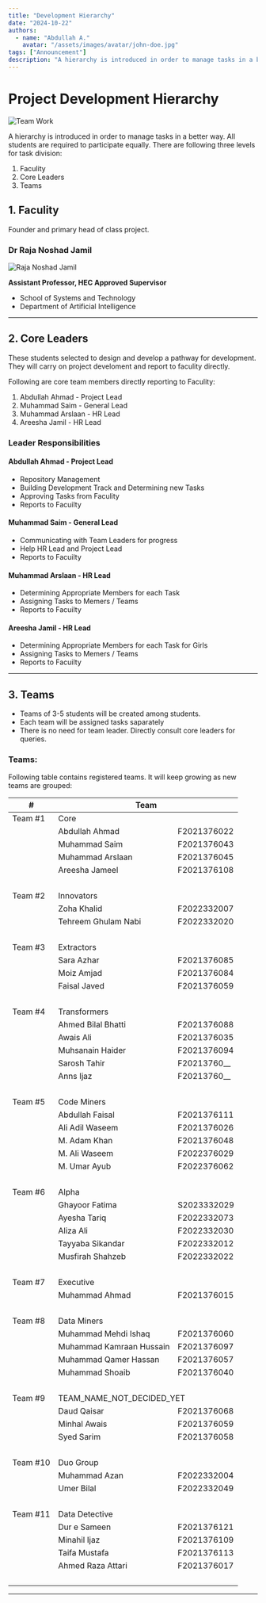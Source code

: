 ```yaml
---
title: "Development Hierarchy"
date: "2024-10-22"
authors:
  - name: "Abdullah A."
    avatar: "/assets/images/avatar/john-doe.jpg"
tags: ["Announcement"]
description: "A hierarchy is introduced in order to manage tasks in a better way. Take a look at details."
---
```


# Project Development Hierarchy

![Team Work](/uploads/img/dp/team-work.jpg)

A hierarchy is introduced in order to manage tasks in a better way. All students are required to participate equally.
There are following three levels for task division:

1. Faculity
2. Core Leaders
3. Teams

## 1. Faculity

Founder and primary head of class project.

### Dr Raja Noshad Jamil

![Raja Noshad Jamil](/uploads/img/dp/raja-noshad-jamil.jpg)

**Assistant Professor, HEC Approved Supervisor**

- School of Systems and Technology
- Department of Artificial Intelligence

***

## 2. Core Leaders

These students selected to design and develop a pathway for development.
They will carry on project develoment and report to faculity directly.

Following are core team members directly reporting to Faculity:

1. Abdullah Ahmad - Project Lead
2. Muhammad Saim - General Lead
3. Muhammad Arslaan - HR Lead
4. Areesha Jamil - HR Lead

### Leader Responsibilities

#### Abdullah Ahmad - Project Lead
- Repository Management
- Building Development Track and Determining new Tasks
- Approving Tasks from Faculity
- Reports to Facuilty

#### Muhammad Saim - General Lead
- Communicating with Team Leaders for progress
- Help HR Lead and Project Lead
- Reports to Facuilty

#### Muhammad Arslaan - HR Lead
- Determining Appropriate Members for each Task
- Assigning Tasks to Memers / Teams
- Reports to Facuilty

#### Areesha Jamil - HR Lead
- Determining Appropriate Members for each Task for Girls
- Assigning Tasks to Memers / Teams
- Reports to Facuilty

***

## 3. Teams

- Teams of 3-5 students will be created among students.
- Each team will be assigned tasks saparately
- There is no need for team leader. Directly consult core leaders for queries.


### Teams:

Following table contains registered teams. It will keep growing as new teams are grouped:

<table>
<thead>
<tr>
<th>#</th>
<th colspan="2">Team</th>
</tr>
</thead>
<tbody>
<!-- Team 1 -->
<tr>
<td>Team #1</td>
<td colspan="2">Core</td>
</tr>
<tr>
<td></td>
<td>Abdullah Ahmad</td>
<td>F2021376022</td>
</tr>
<tr>
<td></td>
<td>Muhammad Saim</td>
<td>F2021376043</td>
</tr>
<tr>
<td></td>
<td>Muhammad Arslaan</td>
<td>F2021376045</td>
</tr>
<tr>
<td></td>
<td>Areesha Jameel</td>
<td>F2021376108</td>
</tr>
<tr>
<td><span style="opacity: 0;">.</span></td>
<td></td>
<td></td>
</tr>

<!-- Team 2 -->
<tr>
<td>Team #2</td>
<td colspan="2">Innovators</td>
</tr>
<tr>
<td></td>
<td>Zoha Khalid</td>
<td>F2022332007</td>
</tr>
<tr>
<td></td>
<td>Tehreem Ghulam Nabi</td>
<td>F2022332020</td>
</tr>
<tr>
<td><span style="opacity: 0;">.</span></td>
<td></td>
<td></td>
</tr>

<!-- Team 3 -->
<tr>
<td>Team #3</td>
<td colspan="2">Extractors</td>
</tr>
<tr>
<td></td>
<td>Sara Azhar</td>
<td>F2021376085</td>
</tr>
<tr>
<td></td>
<td>Moiz Amjad</td>
<td>F2021376084</td>
</tr>
<tr>
<td></td>
<td>Faisal Javed</td>
<td>F2021376059</td>
</tr>
<tr>
<td><span style="opacity: 0;">.</span></td>
<td></td>
<td></td>
</tr>

<!-- Team 4 -->
<tr>
<td>Team #4</td>
<td colspan="2">Transformers</td>
</tr>
<tr>
<td></td>
<td>Ahmed Bilal Bhatti</td>
<td>F2021376088</td>
</tr>
<tr>
<td></td>
<td>Awais Ali</td>
<td>F2021376035</td>
</tr>
<tr>
<td></td>
<td>Muhsanain Haider</td>
<td>F2021376094</td>
</tr>
<tr>
<td></td>
<td>Sarosh Tahir</td>
<td>F20213760__</td>
</tr>
<tr>
<td></td>
<td>Anns Ijaz</td>
<td>F20213760__</td>
</tr>
<tr>
<td><span style="opacity: 0;">.</span></td>
<td></td>
<td></td>
</tr>

<!-- Team 5 -->
<tr>
<td>Team #5</td>
<td colspan="2">Code Miners</td>
</tr>
<tr>
<td></td>
<td>Abdullah Faisal</td>
<td>F2021376111</td>
</tr>
<tr>
<td></td>
<td>Ali Adil Waseem</td>
<td>F2021376026</td>
</tr>
<tr>
<td></td>
<td>M. Adam Khan</td>
<td>F2021376048</td>
</tr>
<tr>
<td></td>
<td>M. Ali Waseem</td>
<td>F2022376029</td>
</tr>
<tr>
<td></td>
<td>M. Umar Ayub</td>
<td>F2022376062</td>
</tr>
<tr>
<td><span style="opacity: 0;">.</span></td>
<td></td>
<td></td>
</tr>

<!-- Team 6 -->
<tr>
<td>Team #6</td>
<td colspan="2">Alpha</td>
</tr>
<tr>
<td></td>
<td>Ghayoor Fatima</td>
<td>S2023332029</td>
</tr>
<tr>
<td></td>
<td>Ayesha Tariq</td>
<td>F2022332073</td>
</tr>
<tr>
<td></td>
<td>Aliza Ali</td>
<td>F2022332030</td>
</tr>
<tr>
<td></td>
<td>Tayyaba Sikandar</td>
<td>F2022332012</td>
</tr>
<tr>
<td></td>
<td>Musfirah Shahzeb</td>
<td>F2022332022</td>
</tr>
<tr>
<td><span style="opacity: 0;">.</span></td>
<td></td>
<td></td>
</tr>

<!-- Team 7 -->
<tr>
<td>Team #7</td>
<td colspan="2">Executive</td>
</tr>
<tr>
<td></td>
<td>Muhammad Ahmad</td>
<td>F2021376015</td>
</tr>
<tr>
<td><span style="opacity: 0;">.</span></td>
<td></td>
<td></td>
</tr>

<!-- Team 8 -->
<tr>
<td>Team #8</td>
<td colspan="2">Data Miners</td>
</tr>
<tr>
<td></td>
<td>Muhammad Mehdi Ishaq</td>
<td>F2021376060</td>
</tr>
<tr>
<td></td>
<td>Muhammad Kamraan Hussain</td>
<td>F2021376097</td>
</tr>
<tr>
<td></td>
<td>Muhammad Qamer Hassan</td>
<td>F2021376057</td>
</tr>
<tr>
<td></td>
<td>Muhammad Shoaib</td>
<td>F2021376040</td>
</tr>
<tr>
<td><span style="opacity: 0;">.</span></td>
<td></td>
<td></td>
</tr>

<!-- Team 9 -->
<tr>
<td>Team #9</td>
<td colspan="2">TEAM_NAME_NOT_DECIDED_YET</td>
</tr>
<tr>
<td></td>
<td>Daud Qaisar</td>
<td>F2021376068</td>
</tr>
<tr>
<td></td>
<td>Minhal Awais</td>
<td>F2021376059</td>
</tr>
<tr>
<td></td>
<td>Syed Sarim</td>
<td>F2021376058</td>
</tr>
<tr>
<td><span style="opacity: 0;">.</span></td>
<td></td>
<td></td>
</tr>

<!-- Team 10 -->
<tr>
<td>Team #10</td>
<td colspan="2">Duo Group</td>
</tr>
<tr>
<td></td>
<td>Muhammad Azan</td>
<td>F2022332004</td>
</tr>
<tr>
<td></td>
<td>Umer Bilal</td>
<td>F2022332049</td>
</tr>
<tr>
<td><span style="opacity: 0;">.</span></td>
<td></td>
<td></td>
</tr>

<!-- Team 11 -->
<tr>
<td>Team #11</td>
<td colspan="2">Data Detective</td>
</tr>
<tr>
<td></td>
<td>Dur e Sameen</td>
<td>F2021376121</td>
</tr>
<tr>
<td></td>
<td>Minahil Ijaz</td>
<td>F2021376109</td>
</tr>
<tr>
<td></td>
<td>Taifa Mustafa</td>
<td>F2021376113</td>
</tr>
<tr>
<td></td>
<td>Ahmed Raza Attari</td>
<td>F2021376017</td>
</tr>
<tr>
<td><span style="opacity: 0;">.</span></td>
<td></td>
<td></td>
</tr>
</tbody>
</table>


***
